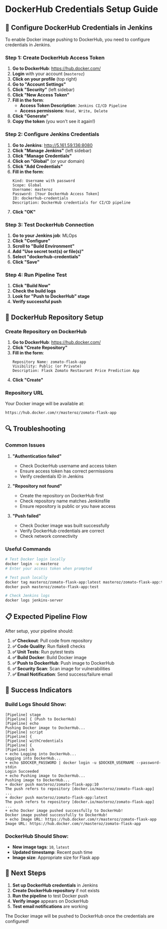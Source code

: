 # DockerHub Credentials Setup Guide

## 🔧 **Configure DockerHub Credentials in Jenkins**

To enable Docker image pushing to DockerHub, you need to configure credentials in Jenkins.

### **Step 1: Create DockerHub Access Token**

1. **Go to DockerHub**: https://hub.docker.com/
2. **Login** with your account (`masteroz`)
3. **Click on your profile** (top right)
4. **Go to "Account Settings"**
5. **Click "Security"** (left sidebar)
6. **Click "New Access Token"**
7. **Fill in the form**:
   - **Access Token Description**: `Jenkins CI/CD Pipeline`
   - **Access permissions**: `Read, Write, Delete`
8. **Click "Generate"**
9. **Copy the token** (you won't see it again!)

### **Step 2: Configure Jenkins Credentials**

1. **Go to Jenkins**: http://5.161.59.136:8080
2. **Click "Manage Jenkins"** (left sidebar)
3. **Click "Manage Credentials"**
4. **Click on "Global"** (or your domain)
5. **Click "Add Credentials"**
6. **Fill in the form**:
   ```
   Kind: Username with password
   Scope: Global
   Username: masteroz
   Password: [Your DockerHub Access Token]
   ID: dockerhub-credentials
   Description: DockerHub credentials for CI/CD pipeline
   ```
7. **Click "OK"**

### **Step 3: Test DockerHub Connection**

1. **Go to your Jenkins job**: MLOps
2. **Click "Configure"**
3. **Scroll to "Build Environment"**
4. **Add "Use secret text(s) or file(s)"**
5. **Select "dockerhub-credentials"**
6. **Click "Save"**

### **Step 4: Run Pipeline Test**

1. **Click "Build Now"**
2. **Check the build logs**
3. **Look for "Push to DockerHub" stage**
4. **Verify successful push**

## 🐳 **DockerHub Repository Setup**

### **Create Repository on DockerHub**

1. **Go to DockerHub**: https://hub.docker.com/
2. **Click "Create Repository"**
3. **Fill in the form**:
   ```
   Repository Name: zomato-flask-app
   Visibility: Public (or Private)
   Description: Flask Zomato Restaurant Price Prediction App
   ```
4. **Click "Create"**

### **Repository URL**
Your Docker image will be available at:
```
https://hub.docker.com/r/masteroz/zomato-flask-app
```

## 🔍 **Troubleshooting**

### **Common Issues**

1. **"Authentication failed"**
   - Check DockerHub username and access token
   - Ensure access token has correct permissions
   - Verify credentials ID in Jenkins

2. **"Repository not found"**
   - Create the repository on DockerHub first
   - Check repository name matches Jenkinsfile
   - Ensure repository is public or you have access

3. **"Push failed"**
   - Check Docker image was built successfully
   - Verify DockerHub credentials are correct
   - Check network connectivity

### **Useful Commands**

```bash
# Test Docker login locally
docker login -u masteroz
# Enter your access token when prompted

# Test push locally
docker tag masteroz/zomato-flask-app:latest masteroz/zomato-flask-app:test
docker push masteroz/zomato-flask-app:test

# Check Jenkins logs
docker logs jenkins-server
```

## 📋 **Expected Pipeline Flow**

After setup, your pipeline should:

1. **✅ Checkout**: Pull code from repository
2. **✅ Code Quality**: Run flake8 checks
3. **✅ Unit Tests**: Run pytest tests
4. **✅ Build Docker**: Build Docker image
5. **✅ Push to DockerHub**: Push image to DockerHub
6. **✅ Security Scan**: Scan image for vulnerabilities
7. **✅ Email Notification**: Send success/failure email

## 🎯 **Success Indicators**

### **Build Logs Should Show:**
```
[Pipeline] stage
[Pipeline] { (Push to DockerHub)
[Pipeline] echo
Pushing Docker image to DockerHub...
[Pipeline] script
[Pipeline] {
[Pipeline] withCredentials
[Pipeline] {
[Pipeline] sh
+ echo Logging into DockerHub...
Logging into DockerHub...
+ echo $DOCKER_PASSWORD | docker login -u $DOCKER_USERNAME --password-stdin
Login Succeeded
+ echo Pushing image to DockerHub...
Pushing image to DockerHub...
+ docker push masteroz/zomato-flask-app:10
The push refers to repository [docker.io/masteroz/zomato-flask-app]
...
+ docker push masteroz/zomato-flask-app:latest
The push refers to repository [docker.io/masteroz/zomato-flask-app]
...
+ echo Docker image pushed successfully to DockerHub!
Docker image pushed successfully to DockerHub!
+ echo Image URL: https://hub.docker.com/r/masteroz/zomato-flask-app
Image URL: https://hub.docker.com/r/masteroz/zomato-flask-app
```

### **DockerHub Should Show:**
- **New image tags**: `10`, `latest`
- **Updated timestamp**: Recent push time
- **Image size**: Appropriate size for Flask app

## 🚀 **Next Steps**

1. **Set up DockerHub credentials** in Jenkins
2. **Create DockerHub repository** if not exists
3. **Run the pipeline** to test Docker push
4. **Verify image** appears on DockerHub
5. **Test email notifications** are working

The Docker image will be pushed to DockerHub once the credentials are configured!
